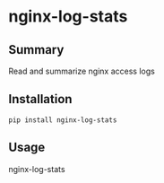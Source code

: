 # nginx-log-stats

## Summary

Read and summarize nginx access logs

## Installation

`pip install nginx-log-stats`

## Usage

nginx-log-stats <logfile>
